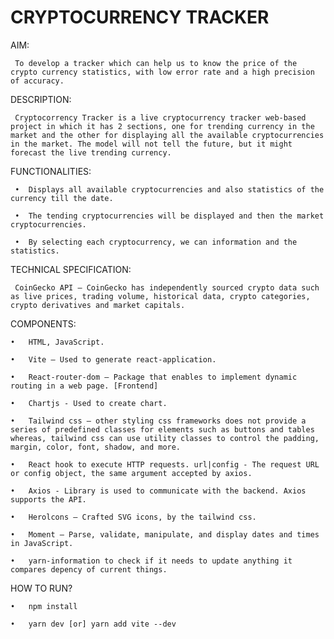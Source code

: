 # CRYPTOCURRENCY TRACKER
AIM:

     To develop a tracker which can help us to know the price of the crypto currency statistics, with low error rate and a high precision of accuracy.

DESCRIPTION:
     
     Cryptocorrency Tracker is a live cryptocurrency tracker web-based project in which it has 2 sections, one for trending currency in the market and the other for displaying all the available cryptocurrencies in the market. The model will not tell the future, but it might forecast the live trending currency.

FUNCTIONALITIES:

     •	Displays all available cryptocurrencies and also statistics of the currency till the date.

     •	The tending cryptocurrencies will be displayed and then the market cryptocurrencies.

     •	By selecting each cryptocurrency, we can information and the statistics.

TECHNICAL SPECIFICATION:
     
     CoinGecko API – CoinGecko has independently sourced crypto data such as live prices, trading volume, historical data, crypto categories, crypto derivatives and market capitals.

COMPONENTS:

    •	HTML, JavaScript.
    
    •	Vite – Used to generate react-application.
    
    •	React-router-dom – Package that enables to implement dynamic routing in a web page. [Frontend]

    •	Chartjs - Used to create chart. 

    •	Tailwind css – other styling css frameworks does not provide a series of predefined classes for elements such as buttons and tables whereas, tailwind css can use utility classes to control the padding, margin, color, font, shadow, and more.

    •	React hook to execute HTTP requests. url|config - The request URL or config object, the same argument accepted by axios.

    •	Axios - Library is used to communicate with the backend. Axios supports the API.

    •	Herolcons – Crafted SVG icons, by the tailwind css.

    •	Moment – Parse, validate, manipulate, and display dates and times in JavaScript.
    
    •	yarn-information to check if it needs to update anything it compares depency of current things.

HOW TO RUN?

    •	npm install

    •	yarn dev [or] yarn add vite --dev
